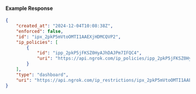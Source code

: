 <!-- Code generated for API Clients. DO NOT EDIT. -->

#### Example Response

```json
{
	"created_at": "2024-12-04T10:08:38Z",
	"enforced": false,
	"id": "ipx_2pkP5mVtoOMTI1AAEXjHDMCQVP2",
	"ip_policies": [
		{
			"id": "ipp_2pkP5jFKSZ0HyAJhDAJPm7IFQC4",
			"uri": "https://api.ngrok.com/ip_policies/ipp_2pkP5jFKSZ0HyAJhDAJPm7IFQC4"
		}
	],
	"type": "dashboard",
	"uri": "https://api.ngrok.com/ip_restrictions/ipx_2pkP5mVtoOMTI1AAEXjHDMCQVP2"
}
```
